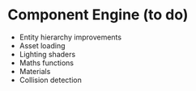 # Component Engine (to do)
- Entity hierarchy improvements
- Asset loading
- Lighting shaders
- Maths functions
- Materials
- Collision detection